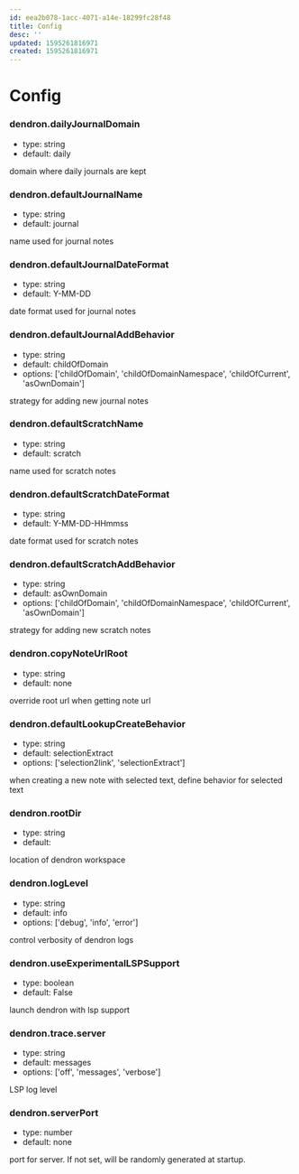 ```yaml
---
id: eea2b078-1acc-4071-a14e-18299fc28f48
title: Config
desc: ''
updated: 1595261816971
created: 1595261816971
---
```


# Config
### dendron.dailyJournalDomain
- type: string
- default: daily

domain where daily journals are kept

### dendron.defaultJournalName
- type: string
- default: journal

name used for journal notes

### dendron.defaultJournalDateFormat
- type: string
- default: Y-MM-DD

date format used for journal notes

### dendron.defaultJournalAddBehavior
- type: string
- default: childOfDomain
- options:  ['childOfDomain', 'childOfDomainNamespace', 'childOfCurrent', 'asOwnDomain']

strategy for adding new journal notes

### dendron.defaultScratchName
- type: string
- default: scratch

name used for scratch notes

### dendron.defaultScratchDateFormat
- type: string
- default: Y-MM-DD-HHmmss

date format used for scratch notes

### dendron.defaultScratchAddBehavior
- type: string
- default: asOwnDomain
- options:  ['childOfDomain', 'childOfDomainNamespace', 'childOfCurrent', 'asOwnDomain']

strategy for adding new scratch notes

### dendron.copyNoteUrlRoot
- type: string
- default: none

override root url when getting note url

### dendron.defaultLookupCreateBehavior
- type: string
- default: selectionExtract
- options:  ['selection2link', 'selectionExtract']

when creating a new note with selected text, define behavior for selected text

### dendron.rootDir
- type: string
- default: 

location of dendron workspace

### dendron.logLevel
- type: string
- default: info
- options:  ['debug', 'info', 'error']

control verbosity of dendron logs

### dendron.useExperimentalLSPSupport
- type: boolean
- default: False

launch dendron with lsp support

### dendron.trace.server
- type: string
- default: messages
- options:  ['off', 'messages', 'verbose']

LSP log level

### dendron.serverPort
- type: number
- default: none

port for server. If not set, will be randomly generated at startup.

